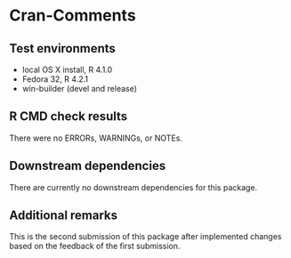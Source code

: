 Cran-Comments
==========================

## Test environments
* local OS X install, R 4.1.0
* Fedora 32, R 4.2.1
* win-builder (devel and release) 

## R CMD check results
There were no ERRORs, WARNINGs, or NOTEs.

## Downstream dependencies
There are currently no downstream dependencies for this package.

## Additional remarks
This is the second submission of this package after implemented changes
based on the feedback of the first submission.
